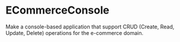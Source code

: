 # ECommerceConsole
Make a console-based application that support CRUD (Create, Read, Update, Delete) operations for the e-commerce domain.
